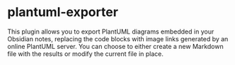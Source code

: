 # plantuml-exporter
This plugin allows you to export PlantUML diagrams embedded in your Obsidian notes, replacing the code blocks with image links generated by an online PlantUML server. You can choose to either create a new Markdown file with the results or modify the current file in place.
